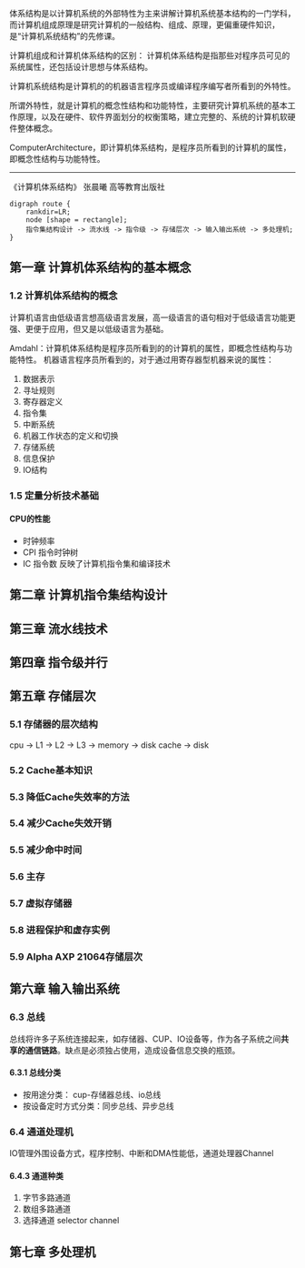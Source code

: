 体系结构是以计算机系统的外部特性为主来讲解计算机系统基本结构的一门学科，而计算机组成原理是研究计算机的一般结构、组成、原理，更偏重硬件知识，是“计算机系统结构”的先修课。

计算机组成和计算机体系结构的区别：
计算机体系结构是指那些对程序员可见的系统属性，还包括设计思想与体系结构。

计算机系统结构是计算机的的机器语言程序员或编译程序编写者所看到的外特性。

所谓外特性，就是计算机的概念性结构和功能特性，主要研究计算机系统的基本工作原理，以及在硬件、软件界面划分的权衡策略，建立完整的、系统的计算机软硬件整体概念。

ComputerArchitecture，即计算机体系结构，是程序员所看到的计算机的属性，即概念性结构与功能特性。

---

《计算机体系结构》 张晨曦 高等教育出版社

```graphviz
digraph route {
    rankdir=LR;
    node [shape = rectangle];
    指令集结构设计 -> 流水线 -> 指令级 -> 存储层次 -> 输入输出系统 -> 多处理机;
}
```

## 第一章 计算机体系结构的基本概念

### 1.2 计算机体系结构的概念
计算机语言由低级语言想高级语言发展，高一级语言的语句相对于低级语言功能更强、更便于应用，但又是以低级语言为基础。

Amdahl：计算机体系结构是程序员所看到的的计算机的属性，即概念性结构与功能特性。
机器语言程序员所看到的，对于通过用寄存器型机器来说的属性：
1. 数据表示
2. 寻址规则
3. 寄存器定义
4. 指令集
5. 中断系统
6. 机器工作状态的定义和切换
7. 存储系统
8. 信息保护
9. IO结构

### 1.5 定量分析技术基础
#### CPU的性能
* 时钟频率
* CPI 指令时钟树
* IC 指令数 反映了计算机指令集和编译技术

## 第二章 计算机指令集结构设计

## 第三章 流水线技术

## 第四章 指令级并行

## 第五章 存储层次
### 5.1 存储器的层次结构
cpu -> L1 -> L2 -> L3 -> memory -> disk cache -> disk
### 5.2 Cache基本知识
### 5.3 降低Cache失效率的方法
### 5.4 减少Cache失效开销
### 5.5 减少命中时间
### 5.6 主存
### 5.7 虚拟存储器
### 5.8 进程保护和虚存实例
### 5.9 Alpha AXP 21064存储层次

## 第六章 输入输出系统
### 6.3 总线
总线将许多子系统连接起来，如存储器、CUP、IO设备等，作为各子系统之间**共享的通信链路**。缺点是必须独占使用，造成设备信息交换的瓶颈。
#### 6.3.1 总线分类
* 按用途分类： cup-存储器总线、io总线
* 按设备定时方式分类：同步总线、异步总线
### 6.4 通道处理机
IO管理外围设备方式，程序控制、中断和DMA性能低，通道处理器Channel
#### 6.4.3 通道种类
1. 字节多路通道
2. 数组多路通道
3. 选择通道 selector channel
## 第七章 多处理机
